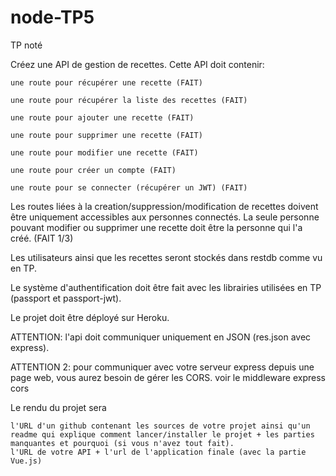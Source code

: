 # node-TP5

TP noté

Créez une API de gestion de recettes. Cette API doit contenir:

    une route pour récupérer une recette (FAIT)

    une route pour récupérer la liste des recettes (FAIT)

    une route pour ajouter une recette (FAIT)

    une route pour supprimer une recette (FAIT)

    une route pour modifier une recette (FAIT)

    une route pour créer un compte (FAIT)

    une route pour se connecter (récupérer un JWT) (FAIT)

Les routes liées à la creation/suppression/modification de recettes doivent être uniquement accessibles aux personnes connectés. La seule personne pouvant modifier ou supprimer une recette doit être la personne qui l'a créé. (FAIT 1/3)

Les utilisateurs ainsi que les recettes seront stockés dans restdb comme vu en TP.

Le système d'authentification doit être fait avec les librairies utilisées en TP (passport et passport-jwt).

Le projet doit être déployé sur Heroku.

ATTENTION: l'api doit communiquer uniquement en JSON (res.json avec express).

ATTENTION 2: pour communiquer avec votre serveur express depuis une page web, vous aurez besoin de gérer les CORS. voir le middleware express cors

Le rendu du projet sera

    l'URL d'un github contenant les sources de votre projet ainsi qu'un readme qui explique comment lancer/installer le projet + les parties manquantes et pourquoi (si vous n'avez tout fait).
    l'URL de votre API + l'url de l'application finale (avec la partie Vue.js)
